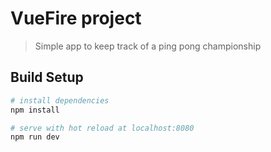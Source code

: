 # VueFire project

> Simple app to keep track of a ping pong championship

## Build Setup

``` bash
# install dependencies
npm install

# serve with hot reload at localhost:8080
npm run dev
```